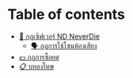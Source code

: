 # Table of contents

* [📕 กฏเซิฟเวอร์ ND NeverDie](README.md)
  * [🗣️ กฎการใช้โซนห้องเสียง](nd-neverdie/undefined.md)
* [💵 กฏการซื้อยศ](undefined.md)
* [📋 บทลงโทษ](undefined-1.md)
